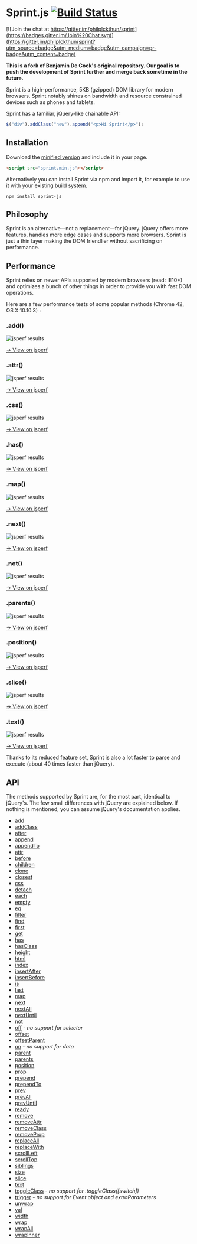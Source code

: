 # Sprint.js [![Build Status](https://travis-ci.org/philplckthun/sprint.svg)](https://travis-ci.org/philplckthun/sprint)

[![Join the chat at https://gitter.im/philplckthun/sprint](https://badges.gitter.im/Join%20Chat.svg)](https://gitter.im/philplckthun/sprint?utm_source=badge&utm_medium=badge&utm_campaign=pr-badge&utm_content=badge)

**This is a fork of Benjamin De Cock's original repository. Our goal is to push the development of Sprint further and merge back sometime in the future.**

Sprint is a high-performance, 5KB (gzipped) DOM library for modern browsers. Sprint notably shines on bandwidth and resource constrained devices such as phones and tablets.

Sprint has a familiar, jQuery-like chainable API:

```javascript
$("div").addClass("new").append("<p>Hi Sprint</p>");
```

## Installation

Download the [minified version](https://raw.githubusercontent.com/philplckthun/sprint/master/sprint.min.js) and include it in your page.

```html
<script src="sprint.min.js"></script>
```

Alternatively you can install Sprint via npm and import it, for example to use it with your existing build system.

```
npm install sprint-js
```

## Philosophy

Sprint is an alternative—not a replacement—for jQuery. jQuery offers more features, handles more edge cases and supports more browsers. Sprint is just a thin layer making the DOM friendlier without sacrificing on performance.

## Performance

Sprint relies on newer APIs supported by modern browsers (read: IE10+) and  optimizes a bunch of other things in order to provide you with fast DOM operations.

Here are a few performance tests of some popular methods (Chrome 42, OS X 10.10.3) :

### .add()

![jsperf results](http://sprintjs.com/perf-tests/add.png)

[→ View on jsperf](http://jsperf.com/sprint-js-add)

### .attr()

![jsperf results](http://sprintjs.com/perf-tests/attr.png)

[→ View on jsperf](http://jsperf.com/sprint-js-attr)

### .css()

![jsperf results](http://sprintjs.com/perf-tests/css.png)

[→ View on jsperf](http://jsperf.com/sprintjs-css)

### .has()

![jsperf results](http://sprintjs.com/perf-tests/has.png)

[→ View on jsperf](http://jsperf.com/sprint-js-has)

### .map()

![jsperf results](http://sprintjs.com/perf-tests/map.png)

[→ View on jsperf](http://jsperf.com/sprint-js-map)

### .next()

![jsperf results](http://sprintjs.com/perf-tests/next.png)

[→ View on jsperf](http://jsperf.com/sprint-js-next)

### .not()

![jsperf results](http://sprintjs.com/perf-tests/not.png)

[→ View on jsperf](http://jsperf.com/sprint-js-not)

### .parents()

![jsperf results](http://sprintjs.com/perf-tests/parents.png)

[→ View on jsperf](http://jsperf.com/sprint-js-parents)

### .position()

![jsperf results](http://sprintjs.com/perf-tests/position.png)

[→ View on jsperf](http://jsperf.com/sprint-js-position)

### .slice()

![jsperf results](http://sprintjs.com/perf-tests/slice.png)

[→ View on jsperf](http://jsperf.com/sprint-js-slice)

### .text()

![jsperf results](http://sprintjs.com/perf-tests/text.png)

[→ View on jsperf](http://jsperf.com/sprint-js-text)

Thanks to its reduced feature set, Sprint is also a lot faster to parse and execute (about 40 times faster than jQuery).

## API

The methods supported by Sprint are, for the most part, identical to jQuery's. The few small differences with jQuery are explained below. If nothing is mentioned, you can assume jQuery's documentation applies.

* [add](http://api.jquery.com/add/)
* [addClass](http://api.jquery.com/addClass/)
* [after](http://api.jquery.com/after/)
* [append](http://api.jquery.com/append/)
* [appendTo](http://api.jquery.com/appendTo/)
* [attr](http://api.jquery.com/attr/)
* [before](http://api.jquery.com/before/)
* [children](http://api.jquery.com/children/)
* [clone](http://api.jquery.com/clone/)
* [closest](http://api.jquery.com/closest/)
* [css](http://api.jquery.com/css/)
* [detach](http://api.jquery.com/detach/)
* [each](http://api.jquery.com/each/)
* [empty](http://api.jquery.com/empty/)
* [eq](http://api.jquery.com/eq/)
* [filter](http://api.jquery.com/filter/)
* [find](http://api.jquery.com/find/)
* [first](http://api.jquery.com/first/)
* [get](http://api.jquery.com/get/)
* [has](http://api.jquery.com/has/)
* [hasClass](http://api.jquery.com/hasClass/)
* [height](http://api.jquery.com/height/)
* [html](http://api.jquery.com/html/)
* [index](http://api.jquery.com/index/)
* [insertAfter](http://api.jquery.com/insertAfter/)
* [insertBefore](http://api.jquery.com/insertBefore/)
* [is](http://api.jquery.com/is/)
* [last](http://api.jquery.com/last/)
* [map](http://api.jquery.com/map/)
* [next](http://api.jquery.com/next/)
* [nextAll](http://api.jquery.com/nextAll/)
* [nextUntil](http://api.jquery.com/nextUntil/)
* [not](http://api.jquery.com/not/)
* [off](http://api.jquery.com/off/) - _no support for selector_
* [offset](http://api.jquery.com/offset/)
* [offsetParent](http://api.jquery.com/offsetParent/)
* [on](http://api.jquery.com/on/) - _no support for data_
* [parent](http://api.jquery.com/parent/)
* [parents](http://api.jquery.com/parents/)
* [position](http://api.jquery.com/position/)
* [prop](http://api.jquery.com/prop/)
* [prepend](http://api.jquery.com/prepend/)
* [prependTo](http://api.jquery.com/prependTo/)
* [prev](http://api.jquery.com/prev/)
* [prevAll](http://api.jquery.com/prevAll/)
* [prevUntil](http://api.jquery.com/prevUntil/)
* [ready](http://api.jquery.com/ready/)
* [remove](http://api.jquery.com/remove/)
* [removeAttr](http://api.jquery.com/removeAttr/)
* [removeClass](http://api.jquery.com/removeClass/)
* [removeProp](http://api.jquery.com/removeProp/)
* [replaceAll](http://api.jquery.com/replaceAll/)
* [replaceWith](http://api.jquery.com/replaceWith/)
* [scrollLeft](http://api.jquery.com/scrollLeft/)
* [scrollTop](http://api.jquery.com/scrollTop/)
* [siblings](http://api.jquery.com/siblings/)
* [size](http://api.jquery.com/size/)
* [slice](http://api.jquery.com/slice/)
* [text](http://api.jquery.com/text/)
* [toggleClass](http://api.jquery.com/toggleClass/) - _no support for .toggleClass([switch])_
* [trigger](http://api.jquery.com/trigger/) - _no support for Event object and extraParameters_
* [unwrap](http://api.jquery.com/unwrap/)
* [val](http://api.jquery.com/val/)
* [width](http://api.jquery.com/width/)
* [wrap](http://api.jquery.com/wrap/)
* [wrapAll](http://api.jquery.com/wrapAll/)
* [wrapInner](http://api.jquery.com/wrapInner/)
